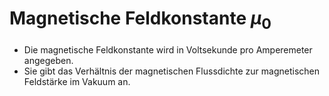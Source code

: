 # Magnetische Feldkonstante $\mu_0$
- Die magnetische Feldkonstante wird in Voltsekunde pro Amperemeter angegeben.
- Sie gibt das Verhältnis der magnetischen Flussdichte zur magnetischen Feldstärke im Vakuum an.
